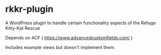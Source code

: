 # rkkr-plugin
A WordPress plugin to handle certain functionality aspects of the Refuge Kitty-Kat Rescue

Depends on ACF ( https://www.advancedcustomfields.com/ )

Includes example views but doesn't implement them.
